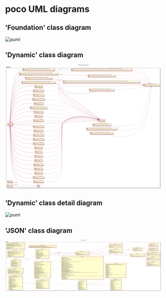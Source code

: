 # poco UML diagrams
## 'Foundation' class diagram
![puml](puml/foundation_class_diagram.svg)

## 'Dynamic' class diagram
![puml](puml/dynamic_class_diagram.svg)

## 'Dynamic' class detail diagram
![puml](puml/dynamic_class_detail_diagram.svg)

## 'JSON' class diagram
![puml](puml/json_class_diagram.svg)

